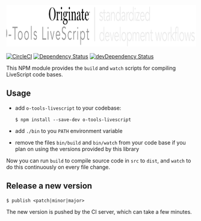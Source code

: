 <img src="documentation/logo.png" width="976" height="111" alt="logo">

[![CircleCI](https://circleci.com/gh/Originate/o-tools-livescript.svg?style=shield)](https://circleci.com/gh/Originate/o-tools-livescript)
[![Dependency Status](https://david-dm.org/originate/o-tools-livescript.svg)](https://david-dm.org/originate/o-tools-livescript)
[![devDependency Status](https://david-dm.org/originate/o-tools-livescript/dev-status.svg)](https://david-dm.org/originate/o-tools-livescript#info=devDependencies)


This NPM module provides the `build` and `watch` scripts for compiling LiveScript code bases.


## Usage

* add `o-tools-livescript` to your codebase:

  ```
  $ npm install --save-dev o-tools-livescript
  ```

* add `./bin` to you `PATH` environment variable

* remove the files `bin/build` and `bin/watch` from your code base
  if you plan on using the versions provided by this library

Now you can run `build` to compile source code in `src` to `dist`,
and `watch` to do this continuously on every file change.



## Release a new version

```
$ publish <patch|minor|major>
```

The new version is pushed by the CI server, which can take a few minutes.
